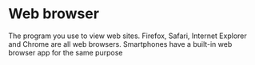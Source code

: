 [Title]: # (Explorador Web)
[Difficulty]: # (Principiante)
[Order]: # (132)

# Web browser

The program you use to view web sites. Firefox, Safari, Internet Explorer and Chrome are all web browsers. Smartphones have a built-in web browser app for the same purpose